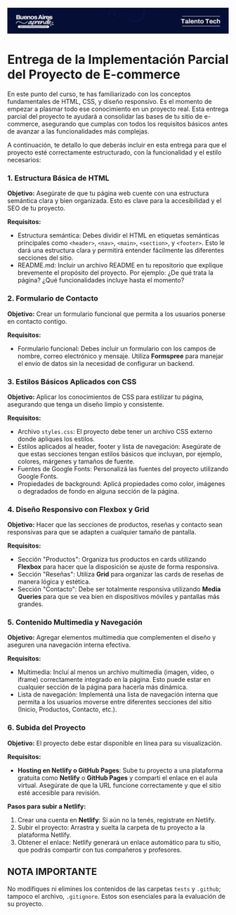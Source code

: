 ![Logo](https://github.com/talentotech-ba/recursos/blob/0dea22ffba99ff1e32e0c6e4d51f738816e7afa5/tt-banner.jpg?raw=true)

# Entrega de la Implementación Parcial del Proyecto de E-commerce

En este punto del curso, te has familiarizado con los conceptos fundamentales de HTML, CSS, y diseño responsivo. Es el momento de empezar a plasmar todo ese conocimiento en un proyecto real. Esta entrega parcial del proyecto te ayudará a consolidar las bases de tu sitio de e-commerce, asegurando que cumplas con todos los requisitos básicos antes de avanzar a las funcionalidades más complejas.

A continuación, te detallo lo que deberás incluir en esta entrega para que el proyecto esté correctamente estructurado, con la funcionalidad y el estilo necesarios:

### 1. Estructura Básica de HTML

**Objetivo:**
Asegúrate de que tu página web cuente con una estructura semántica clara y bien organizada. Esto es clave para la accesibilidad y el SEO de tu proyecto.

**Requisitos:**

- Estructura semántica: Debes dividir el HTML en etiquetas semánticas principales como `<header>`, `<nav>`, `<main>`, `<section>`, y `<footer>`. Esto le dará una estructura clara y permitirá entender fácilmente las diferentes secciones del sitio.
- README.md: Incluir un archivo README en tu repositorio que explique brevemente el propósito del proyecto. Por ejemplo: ¿De qué trata la página? ¿Qué funcionalidades incluye hasta el momento?

### 2. Formulario de Contacto

**Objetivo:**
Crear un formulario funcional que permita a los usuarios ponerse en contacto contigo.

**Requisitos:**

- Formulario funcional: Debes incluir un formulario con los campos de nombre, correo electrónico y mensaje. Utiliza **Formspree** para manejar el envío de datos sin la necesidad de configurar un backend.

### 3. Estilos Básicos Aplicados con CSS

**Objetivo:**
Aplicar los conocimientos de CSS para estilizar tu página, asegurando que tenga un diseño limpio y consistente.

**Requisitos:**

- Archivo `styles.css`: El proyecto debe tener un archivo CSS externo donde apliques los estilos.
- Estilos aplicados al header, footer y lista de navegación: Asegúrate de que estas secciones tengan estilos básicos que incluyan, por ejemplo, colores, márgenes y tamaños de fuente.
- Fuentes de Google Fonts: Personalizá las fuentes del proyecto utilizando Google Fonts.
- Propiedades de background: Aplicá propiedades como color, imágenes o degradados de fondo en alguna sección de la página.

### 4. Diseño Responsivo con Flexbox y Grid

**Objetivo:**
Hacer que las secciones de productos, reseñas y contacto sean responsivas para que se adapten a cualquier tamaño de pantalla.

**Requisitos:**

- Sección "Productos": Organiza tus productos en cards utilizando **Flexbox** para hacer que la disposición se ajuste de forma responsiva.
- Sección "Reseñas": Utiliza **Grid** para organizar las cards de reseñas de manera lógica y estética.
- Sección "Contacto": Debe ser totalmente responsiva utilizando **Media Queries** para que se vea bien en dispositivos móviles y pantallas más grandes.

### 5. Contenido Multimedia y Navegación

**Objetivo:**
Agregar elementos multimedia que complementen el diseño y aseguren una navegación interna efectiva.

**Requisitos:**

- Multimedia: Incluí al menos un archivo multimedia (imagen, video, o iframe) correctamente integrado en la página. Esto puede estar en cualquier sección de la página para hacerla más dinámica.
- Lista de navegación: Implementá una lista de navegación interna que permita a los usuarios moverse entre diferentes secciones del sitio (Inicio, Productos, Contacto, etc.).

### 6. Subida del Proyecto

**Objetivo:**
El proyecto debe estar disponible en línea para su visualización.

**Requisitos:**

- **Hosting en Netlify o GitHub Pages**: Sube tu proyecto a una plataforma gratuita como **Netlify** o **GitHub Pages** y compartí el enlace en el aula virtual. Asegúrate de que la URL funcione correctamente y que el sitio esté accesible para revisión.

**Pasos para subir a Netlify:**

1. Crear una cuenta en **Netlify**: Si aún no la tenés, registrate en Netlify.
2. Subir el proyecto: Arrastra y suelta la carpeta de tu proyecto a la plataforma Netlify.
3. Obtener el enlace: Netlify generará un enlace automático para tu sitio, que podrás compartir con tus compañeros y profesores.

## NOTA IMPORTANTE

No modifiques ni elimines los contenidos de las carpetas `tests` y `.github`; tampoco el archivo, `.gitignore`. Estos son esenciales para la evaluación de su proyecto.
